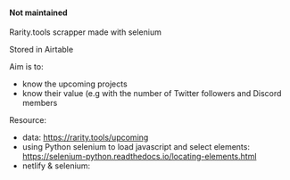#### Not maintained

Rarity.tools scrapper made with selenium

Stored in Airtable

Aim is to:

- know the upcoming projects
- know their value (e.g with the number of Twitter followers and Discord members

Resource:

- data: https://rarity.tools/upcoming
- using Python selenium to load javascript and select elements: https://selenium-python.readthedocs.io/locating-elements.html
- netlify & selenium:
